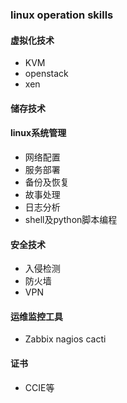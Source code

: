 ### linux operation skills
#### 虚拟化技术
* KVM
* openstack
* xen
#### 储存技术
#### linux系统管理
* 网络配置
* 服务部署
* 备份及恢复
* 故事处理
* 日志分析
* shell及python脚本编程
#### 安全技术
* 入侵检测
* 防火墙
* VPN
#### 运维监控工具
* Zabbix nagios cacti
#### 证书
* CCIE等
